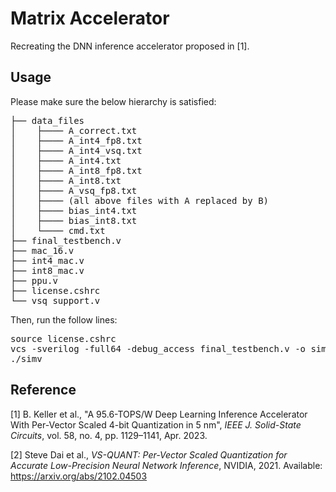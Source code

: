 # Matrix Accelerator
Recreating the DNN inference accelerator proposed in [1]. 

## Usage

Please make sure the below hierarchy is satisfied:

<pre>
├── data_files
│    ├──── A_correct.txt
│    ├──── A_int4_fp8.txt
│    ├──── A_int4_vsq.txt
│    ├──── A_int4.txt
│    ├──── A_int8_fp8.txt
│    ├──── A_int8.txt
│    ├──── A_vsq_fp8.txt
│    ├──── (all above files with A replaced by B)
│    ├──── bias_int4.txt
│    ├──── bias_int8.txt
│    └──── cmd.txt
├── final_testbench.v
├── mac_16.v
├── int4_mac.v
├── int8_mac.v
├── ppu.v
├── license.cshrc
└── vsq_support.v
</pre>

Then, run the follow lines:

<pre>
source license.cshrc
vcs -sverilog -full64 -debug_access final_testbench.v -o simv
./simv
</pre>

## Reference
[1] B. Keller et al., "A 95.6-TOPS/W Deep Learning Inference Accelerator With Per-Vector Scaled 4-bit Quantization in 5 nm", *IEEE J. Solid-State Circuits*, vol. 58, no. 4, pp. 1129–1141, Apr. 2023.

[2] Steve Dai et al., *VS-QUANT: Per-Vector Scaled Quantization for Accurate Low-Precision Neural Network Inference*, NVIDIA, 2021. Available: https://arxiv.org/abs/2102.04503